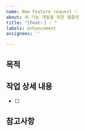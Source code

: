 ```yaml
---
name: New Feature request ✨
about: 새 기능 개발을 위한 템플릿
title: "[Feat✨] : "
labels: enhancement
assignees: ''

---
```


## 목적
>

## 작업 상세 내용
- [ ] 

## 참고사항
